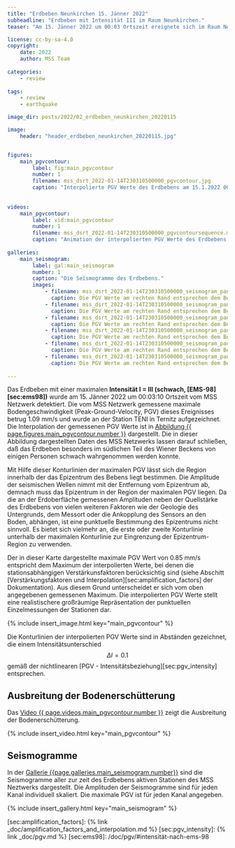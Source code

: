 ```yaml
---
title: "Erdbeben Neunkirchen 15. Jänner 2022"
subheadline: "Erdbeben mit Intensität III im Raum Neunkirchen."
teaser: "Am 15. Jänner 2022 um 00:03 Ortszeit ereignete sich im Raum Neunkirchen ein Erdbeben mit der maximalen Intensität III. Die vom MSS Netzwerk aufgezeichnete maximale Bodengeschwindigkeit betrug 1.1 mm/s."

license: cc-by-sa-4.0
copyright:
    date: 2022
    author: MSS Team
    
categories: 
    - review
    
tags:
    - review
    - earthquake

image_dir: posts/2022/02_erdbeben_neunkirchen_20220115

image:
    header: "header_erdbeben_neunkirchen_20220115.jpg"


figures:
    main_pgvcontour:
        label: fig:main_pgvcontour
        number: 1
        filename: mss_dsrt_2022-01-14T230310500000_pgvcontour.jpg
        caption: "Interpolierte PGV Werte des Erdbebens am 15.1.2022 00:03 Ortszeit. Bei den interpolierten Daten wurden die stationsabhängigen Verstärkungsfaktoren berücksichtigt. Die Farben der Stationsmarker (gefüllte Kreise) entsprechen den an diesen Orten gemessenen Werten ohne Berücksichtigung der Verstärkungsfaktoren."
        
        
videos:
    main_pgvcontour:
        label: vid:main_pgvcontour
        number: 1
        filename: mss_dsrt_2022-01-14T230310500000_pgvcontoursequence.mp4
        caption: "Animation der interpolierten PGV Werte des Erdbebens am 15.1.2022 00:03 Ortszeit. Der Zeitunterschied zwischen zwei Bildern entspricht 1 Sekunde."
        
galleries:
    main_seismogram:
        label: gal:main_seismogram
        number: 1
        caption: "Die Seismogramme des Erdbebens."
        images:
            - filename: mss_dsrt_2022-01-14T230310500000_seismogram_panel_00.jpg
              caption: Die PGV Werte am rechten Rand entsprechen dem Betrag der maximalen PGV.
            - filename: mss_dsrt_2022-01-14T230310500000_seismogram_panel_01.jpg
              caption: Die PGV Werte am rechten Rand entsprechen dem Betrag der maximalen PGV
            - filename: mss_dsrt_2022-01-14T230310500000_seismogram_panel_02.jpg
              caption: Die PGV Werte am rechten Rand entsprechen dem Betrag der maximalen PGV
            - filename: mss_dsrt_2022-01-14T230310500000_seismogram_panel_03.jpg
              caption: Die PGV Werte am rechten Rand entsprechen dem Betrag der maximalen PGV
            - filename: mss_dsrt_2022-01-14T230310500000_seismogram_panel_04.jpg
              caption: Die PGV Werte am rechten Rand entsprechen dem Betrag der maximalen PGV
            - filename: mss_dsrt_2022-01-14T230310500000_seismogram_panel_05.jpg
              caption: Die PGV Werte am rechten Rand entsprechen dem Betrag der maximalen PGV
              
---
```


Das Erdbeben mit einer maximalen **Intensität I = III (schwach, [EMS-98][sec:ems98])** wurde am 15. Jänner 2022 um 00:03:10 Ortszeit vom MSS Netzwerk detektiert. Die vom MSS Netzwerk gemessene maximale Bodengeschwindigkeit (Peak-Ground-Velocity, PGV) dieses Ereignisses betrug 1.09 mm/s und wurde an der Station TENI in Ternitz aufgezeichnet. Die Interpolation der gemessenen PGV Werte ist in [Abbildung {{ page.figures.main_pgvcontour.number }}][fig:main_pgvcontour] dargestellt. Die in dieser Abbildung dargestellten Daten des MSS Netzwerks lassen darauf schließen, daß das Erdbeben besonders im südlichen Teil des Wiener Beckens von einigen Personen schwach wahrgenommen werden konnte.

Mit Hilfe dieser Konturlinien der maximalen PGV lässt sich die Region innerhalb der das Epizentrum des Bebens liegt bestimmen. Die Amplitude der seismischen Wellen nimmt mit der Entfernung vom Epizentrum ab, demnach muss das Epizentrum in der Region der maximalen PGV liegen. Da die an der Erdoberfläche gemessenen Amplituden neben der Quellstärke des Erdbebens von vielen weiteren Faktoren wie der Geologie des Untergrunds, dem Messort oder die Ankopplung des Sensors an den Boden, abhängen, ist eine punktuelle Bestimmung des Epizentrums nicht sinnvoll. Es bietet sich vielmehr an, die erste oder zweite Konturlinie unterhalb der maximalen Konturlinie zur Eingrenzung der Epizentrum-Region zu verwenden. 

Der in dieser Karte dargestellte maximale PGV Wert von 0.85 mm/s entspricht dem Maximum der interpolierten Werte, bei denen die stationsabhängigen Verstärkunsfaktoren berücksichtig sind (siehe Abschitt [Verstärkungsfaktoren und Interpolation][sec:amplification_factors] der Dokumentation). Aus diesem Grund unterscheidet er sich vom oben angegebenen gemessenen Maximum. Die interpolierten PGV Werte stellt eine realistischere großräumige Repräsentation der punktuellen Einzelmessungen der Stationen dar.

{% include insert_image.html key="main_pgvcontour" %}

Die Konturlinien der interpolierten PGV Werte sind in Abständen gezeichnet, die einem Intensitätsunterschied $$ \Delta I = 0.1 $$ gemäß der nichtlinearen [PGV - Intensitätsbeziehung][sec:pgv_intensity] entsprechen.

## Ausbreitung der Bodenerschütterung
Das [Video {{ page.videos.main_pgvcontour.number }}][vid:main_pgvcontour] zeigt die Ausbreitung der Bodenerschütterung.

{% include insert_video.html key="main_pgvcontour" %}


## Seismogramme

In der [Gallerie {{page.galleries.main_seismogram.number}}][gal:main_seismogram] sind die Seismogramme aller zur zeit des Erdbebens aktiven Stationen des MSS Neztwerks dargestellt. Die Amplituden der Seismogramme sind für jeden Kanal individuell skaliert. Die maximale PGV ist für jeden Kanal angegeben.

{% include insert_gallery.html key="main_seismogram" %}


[sec:amplification_factors]: {% link _doc/amplification_factors_and_interpolation.md %}
[sec:pgv_intensity]: {% link _doc/pgv.md %}
[sec:ems98]: /doc/pgv/#intensität-nach-ems-98

[fig:main_pgvcontour]: #{{page.figures.main_pgvcontour.label}}

[vid:main_pgvcontour]: #{{page.videos.main_pgvcontour.label}}

[gal:main_seismogram]: #{{page.galleries.main_seismogram.label}}

